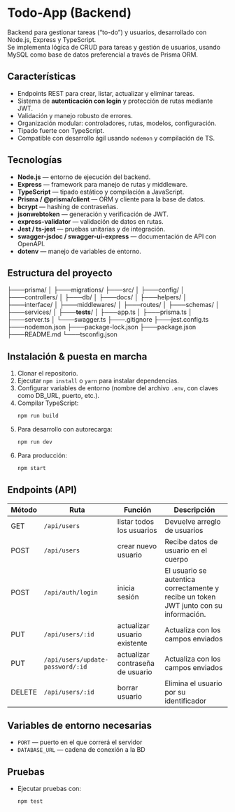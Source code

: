 # Todo-App (Backend)

Backend para gestionar tareas (“to-do”) y usuarios, desarrollado con Node.js, Express y TypeScript.  
Se implementa lógica de CRUD para tareas y gestión de usuarios, usando MySQL como base de datos preferencial a través de Prisma ORM.

## Características

- Endpoints REST para crear, listar, actualizar y eliminar tareas.
- Sistema de **autenticación con login** y protección de rutas mediante JWT.
- Validación y manejo robusto de errores.
- Organización modular: controladores, rutas, modelos, configuración.
- Tipado fuerte con TypeScript.
- Compatible con desarrollo ágil usando `nodemon` y compilación de TS.

## Tecnologías

- **Node.js** — entorno de ejecución del backend.
- **Express** — framework para manejo de rutas y middleware.
- **TypeScript** — tipado estático y compilación a JavaScript.
- **Prisma / @prisma/client** — ORM y cliente para la base de datos.
- **bcrypt** — hashing de contraseñas.
- **jsonwebtoken** — generación y verificación de JWT.
- **express-validator** — validación de datos en rutas.
- **Jest / ts-jest** — pruebas unitarias y de integración.
- **swagger-jsdoc / swagger-ui-express** — documentación de API con OpenAPI.
- **dotenv** — manejo de variables de entorno.

## Estructura del proyecto

├───prisma/
│ ├───migrations/
├───src/
│ ├───config/
│ ├───controllers/
│ ├───db/
│ ├───docs/
│ ├───helpers/
│ ├───interface/
│ ├───middlewares/
│ ├───routes/
│ ├───schemas/
│ ├───services/
│ ├───**tests**/
│ ├───app.ts
│ ├───prisma.ts
│ ├───server.ts
│ └───swagger.ts
├───.gitignore
├───jest.config.ts
├───nodemon.json
├───package-lock.json
├───package.json
├───README.md
└───tsconfig.json

## Instalación & puesta en marcha

1. Clonar el repositorio.
2. Ejecutar `npm install` o `yarn` para instalar dependencias.
3. Configurar variables de entorno (nombre del archivo `.env`, con claves como DB_URL, puerto, etc.).
4. Compilar TypeScript:
   ```bash
   npm run build
   ```
5. Para desarrollo con autorecarga:
   ```bash
   npm run dev
   ```
6. Para producción:
   ```bash
   npm start
   ```

## Endpoints (API)

| Método | Ruta                             | Función                          | Descripción                                                                           |
| ------ | -------------------------------- | -------------------------------- | ------------------------------------------------------------------------------------- |
| GET    | `/api/users`                     | listar todos los usuarios        | Devuelve arreglo de usuarios                                                          |
| POST   | `/api/users`                     | crear nuevo usuario              | Recibe datos de usuario en el cuerpo                                                  |
| POST   | `/api/auth/login`                | inicia sesión                    | El usuario se autentica correctamente y recibe un token JWT junto con su información. |
| PUT    | `/api/users/:id`                 | actualizar usuario existente     | Actualiza con los campos enviados                                                     |
| PUT    | `/api/users/update-password/:id` | actualizar contraseña de usuario | Actualiza con los campos enviados                                                     |
| DELETE | `/api/users/:id`                 | borrar usuario                   | Elimina el usuario por su identificador                                               |

## Variables de entorno necesarias

- `PORT` — puerto en el que correrá el servidor
- `DATABASE_URL` — cadena de conexión a la BD

## Pruebas

- Ejecutar pruebas con:
  ```bash
  npm test
  ```
